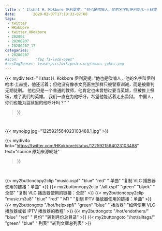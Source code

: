 ```yaml
---
title : " Ilshat H. Kokbore 伊利夏提: “他也是吹哨人，他的名字叫伊利哈木·土赫提，他还活着；但他没有像李文亮医生那样只被警察训诫，而是被重判无期徒刑。&#10;&#10;他也只是一个普通的教师，他肯定也未曾想过要当英雄，但被推上祭坛，成了我们的英雄。&#10;&#10;我们一直在为他呼吁，希望他能活着走出监狱。&#10;&#10;中国人，你们也能为监狱里的他呼吁吗？”  "
date:        2020-02-07T17:13:33-07:00
tags:
 - twitter
 - HKokbore
 - twitter_HKokbore
 - 202002
 - 20200207
 - 20200207_17
categories:
 - 20200207
#icon:        "fas fa-lock-open"
#resImgTeaser: teaserpics/wikipedia.org/emacs-jokes.png
---
```


{{< mydiv text=" Ilshat H. Kokbore 伊利夏提: “他也是吹哨人，他的名字叫伊利哈木·土赫提，他还活着；但他没有像李文亮医生那样只被警察训诫，而是被重判无期徒刑。&#10;&#10;他也只是一个普通的教师，他肯定也未曾想过要当英雄，但被推上祭坛，成了我们的英雄。&#10;&#10;我们一直在为他呼吁，希望他能活着走出监狱。&#10;&#10;中国人，你们也能为监狱里的他呼吁吗？”  "
>}}
<br>


 {{< mynojpg jpg="1225921564023103488.1.jpg" >}}<br> 



{{< mydiv4o link="https://twitter.com/HKokbore/status/1225921564023103488"
text="source 原始來源網址"
>}}


<br>





{{< my2buttoncopy2clip "music.xspf"        "blue"   "red"    " 单曲"  "复制 VLC 播放器使用的链接：单曲" >}} {{< my2buttoncopy2clip "/all.xspf"         "green"  "black"  " 全部"  "复制 VLC 播放器使用的链接：全部" >}} {{< my2buttoncopy2clip "music.m3u8"        "blue"   "red"    " M1 "    "复制 IPTV 播放器使用的链接：单曲" >}} {{< my2buttongoto      "/hot/helpxspf/"    "green"  "blue"   " 播放器" "如何使用 VLC 播放器或者 IPTV 播放器的教程" >}} {{< my2buttongoto      "/hot/endothers/"   "blue"   "red"    " 月份"   "转到月份总目录" >}} {{< my2buttongoto      "/hot/alltags/"     "green"  "blue"   " 列表"   "转到文章总列表" >}} 
